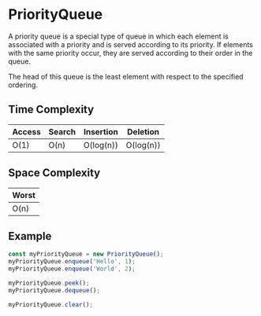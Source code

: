 # PriorityQueue

A priority queue is a special type of queue in which each element is associated with a priority and is served according to its priority.
If elements with the same priority occur, they are served according to their order in the queue.

The head of this queue is the least element with respect to the specified ordering.

## Time Complexity

| Access | Search | Insertion | Deletion  |
| ------ | ------ | --------- | --------- |
| O(1)   | O(n)   | O(log(n)) | O(log(n)) |

## Space Complexity

| Worst |
| ----- |
| O(n)  |

## Example

```javascript
const myPriorityQueue = new PriorityQueue();
myPriorityQueue.enqueue('Hello', 1);
myPriorityQueue.enqueue('World', 2);

myPriorityQueue.peek();
myPriorityQueue.dequeue();

myPriorityQueue.clear();
```
